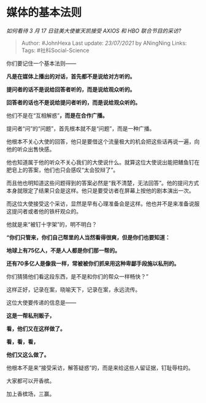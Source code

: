 # 媒体的基本法则
*如何看待 3 月 17 日驻美大使崔天凯接受 AXIOS 和 HBO 联合节目的采访?*

> Author: #JohnHexa
Last update: *23/07/2021* by ANingNing
Links:
Tags: #社科Social-Science 

 
你们要记住一个基本法则——

**凡是在媒体上播出的对话，首先都不是说给对方听的。**

**提问者的话不是说给回答者听的，而是说给观众听的。**

**回答者的话也不是说给提问者听的，而是说给观众听的。**

他们不是在“互相解惑”**，**而是在**合作广播。**

提问者“问”的“问题”，首先根本就不是“问题”，而是一种广播。

他根本不关心大使的回答，他只是要借这个流量极大的机会把这些话再说一遍，向他的听众出售快感。

他也知道属于他的听众不关心我们的大使说什么。就算这位大使说出能把鳝鱼钉在肥皂上的答案，他们也只会感叹“太会狡辩了”。

而且他也明知道这些问题得到的答案必然是“我不清楚，无法回答”。他的提问方式本身就限定了结果只会是这样。他只是要受访者在屏幕上按他的剧本演出一次。

而这位大使接受这个采访，显然是早有心理准备会是这样。他也并不是来准备说服这提问者或者他的铁杆观众的。

他就是来“被钉十字架”的，明不明白？

**“你们只管来，你们自己帮里的人当然看得很爽，但是你们也要知道：**

**地球上有75亿人，不是人人都是你们那一帮的。**

**还有70多亿人是像我一样，常被被你们抓来用这种卑鄙手段施以私刑的。**

你们猜猜他们看这段东西，是不是和你们的帮众一样畅快？”

这样正好，记录在案，晓喻天下，记录在案，永远流传。

  


这位大使要传递的信息是——

**这是一帮私刑贩子，**

**看，他们又在这样做了。**

**看，看，看，**

**他们又这么做了。**

他根本不是来“接受采访，解答疑惑”的，而是来给这些人留证据，钉耻辱柱的。

大家都可以开香槟。

加上香槟场，三赢。



